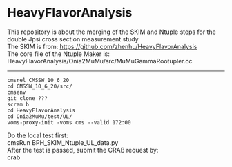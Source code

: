# HeavyFlavorAnalysis

This repository is about the merging of the SKIM and Ntuple steps for the double Jpsi cross section measurement study  
The SKIM is from: https://github.com/zhenhu/HeavyFlavorAnalysis  
The core file of the Ntuple Maker is: HeavyFlavorAnalysis/Onia2MuMu/src/MuMuGammaRootupler.cc  
****
    cmsrel CMSSW_10_6_20
    cd CMSSW_10_6_20/src/
    cmsenv
    git clone ???
    scram b
    cd HeavyFlavorAnalysis
    cd Onia2MuMu/test/UL/
    voms-proxy-init -voms cms --valid 172:00  
Do the local test first:  
    cmsRun BPH_SKIM_Ntuple_UL_data.py  
After the test is passed, submit the CRAB request by:  
  crab 
